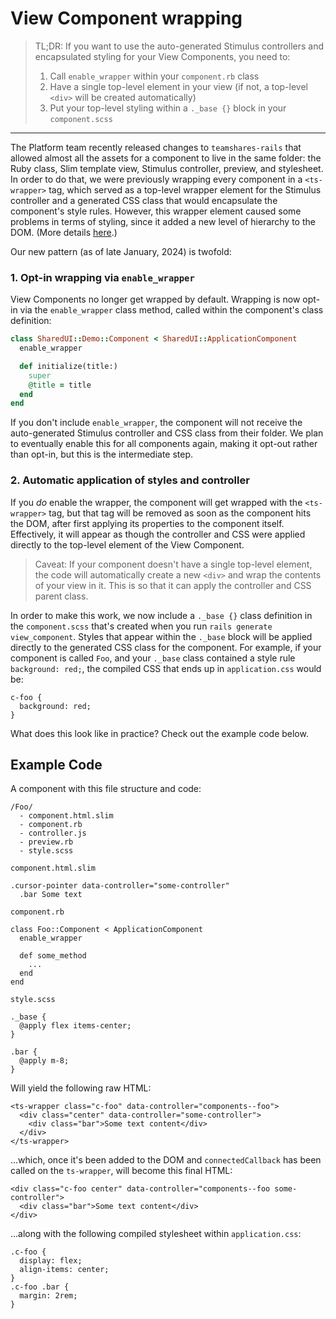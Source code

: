 # View Component wrapping

> TL;DR: If you want to use the auto-generated Stimulus controllers and encapsulated styling for your View Components, you need to:
>
> 1. Call `enable_wrapper` within your `component.rb` class
> 1. Have a single top-level element in your view (if not, a top-level `<div>` will be created automatically)
> 1. Put your top-level styling within a `._base {}` block in your `component.scss`

---

The Platform team recently released changes to `teamshares-rails` that allowed almost all the assets for a component to live in the same folder: the Ruby class, Slim template view, Stimulus controller, preview, and stylesheet. In order to do that, we were previously wrapping every component in a `<ts-wrapper>` tag, which served as a top-level wrapper element for the Stimulus controller and a generated CSS class that would encapsulate the component's style rules. However, this wrapper element caused some problems in terms of styling, since it added a new level of hierarchy to the DOM. (More details [here](https://github.com/teamshares/architecture-decision-record/pull/31).)

Our new pattern (as of late January, 2024) is twofold:

### 1. Opt-in wrapping via `enable_wrapper`

View Components no longer get wrapped by default. Wrapping is now opt-in via the `enable_wrapper` class method, called within the component's class definition:

```ruby
class SharedUI::Demo::Component < SharedUI::ApplicationComponent
  enable_wrapper

  def initialize(title:)
    super
    @title = title
  end
end
```

If you don't include `enable_wrapper`, the component will not receive the auto-generated Stimulus controller and CSS class from their folder. We plan to eventually enable this for all components again, making it opt-out rather than opt-in, but this is the intermediate step.

### 2. Automatic application of styles and controller

If you _do_ enable the wrapper, the component will get wrapped with the `<ts-wrapper>` tag, but that tag will be removed as soon as the component hits the DOM, after first applying its properties to the component itself. Effectively, it will appear as though the controller and CSS were applied directly to the top-level element of the View Component.

> Caveat: If your component doesn't have a single top-level element, the code will automatically create a new `<div>` and wrap the contents of your view in it. This is so that it can apply the controller and CSS parent class.

In order to make this work, we now include a `._base {}` class definition in the `component.scss` that's created when you run `rails generate view_component`. Styles that appear within the `._base` block will be applied directly to the generated CSS class for the component. For example, if your component is called `Foo`, and your `._base` class contained a style rule `background: red;`, the compiled CSS that ends up in `application.css` would be:

```
c-foo {
  background: red;
}
```

What does this look like in practice? Check out the example code below.

## Example Code

A component with this file structure and code:

```
/Foo/
  - component.html.slim
  - component.rb
  - controller.js
  - preview.rb
  - style.scss
```

`component.html.slim`

```
.cursor-pointer data-controller="some-controller"
  .bar Some text
```

`component.rb`

```
class Foo::Component < ApplicationComponent
  enable_wrapper

  def some_method
    ...
  end
end
```

`style.scss`

```
._base {
  @apply flex items-center;
}

.bar {
  @apply m-8;
}
```

Will yield the following raw HTML:

```
<ts-wrapper class="c-foo" data-controller="components--foo">
  <div class="center" data-controller="some-controller">
    <div class="bar">Some text content</div>
  </div>
</ts-wrapper>
```

...which, once it's been added to the DOM and `connectedCallback` has been called on the `ts-wrapper`, will become this final HTML:

```
<div class="c-foo center" data-controller="components--foo some-controller">
  <div class="bar">Some text content</div>
</div>
```

...along with the following compiled stylesheet within `application.css`:

```
.c-foo {
  display: flex;
  align-items: center;
}
.c-foo .bar {
  margin: 2rem;
}
```
